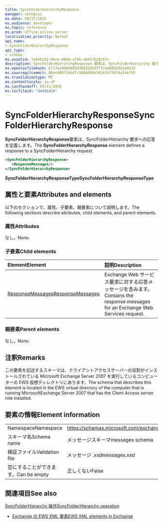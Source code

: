 ```yaml
---
title: SyncFolderHierarchyResponse
manager: sethgros
ms.date: 09/17/2015
ms.audience: Developer
ms.topic: reference
ms.prod: office-online-server
localization_priority: Normal
api_name:
- SyncFolderHierarchyResponse
api_type:
- schema
ms.assetid: 7e6061d2-bbce-4864-a7bb-a6457628cb7c
description: SyncFolderHierarchyResponse 要素は、SyncFolderHierarchy 要求への応答を定義します。
ms.openlocfilehash: bf17ee9080405d308328197f7cbeb92e9b1e02d3
ms.sourcegitcommit: 88ec988f2bb67c1866d06b361615f3674a24e795
ms.translationtype: MT
ms.contentlocale: ja-JP
ms.lasthandoff: 05/31/2020
ms.locfileid: "44456424"
---
```

# <a name="syncfolderhierarchyresponse"></a><span data-ttu-id="2042a-103">SyncFolderHierarchyResponse</span><span class="sxs-lookup"><span data-stu-id="2042a-103">SyncFolderHierarchyResponse</span></span>

<span data-ttu-id="2042a-104">**SyncFolderHierarchyResponse**要素は、SyncFolderHierarchy 要求への応答を定義します。</span><span class="sxs-lookup"><span data-stu-id="2042a-104">The **SyncFolderHierarchyResponse** element defines a response to a SyncFolderHierarchy request.</span></span> 
  
```xml
<SyncFolderHierarchyResponse>
   <ResponseMessages/>
</SyncFolderHierarchyResponse>
```

 <span data-ttu-id="2042a-105">**SyncFolderHierarchyResponseType**</span><span class="sxs-lookup"><span data-stu-id="2042a-105">**SyncFolderHierarchyResponseType**</span></span>
## <a name="attributes-and-elements"></a><span data-ttu-id="2042a-106">属性と要素</span><span class="sxs-lookup"><span data-stu-id="2042a-106">Attributes and elements</span></span>

<span data-ttu-id="2042a-107">以下のセクションで、属性、子要素、親要素について説明します。</span><span class="sxs-lookup"><span data-stu-id="2042a-107">The following sections describe attributes, child elements, and parent elements.</span></span>
  
### <a name="attributes"></a><span data-ttu-id="2042a-108">属性</span><span class="sxs-lookup"><span data-stu-id="2042a-108">Attributes</span></span>

<span data-ttu-id="2042a-109">なし。</span><span class="sxs-lookup"><span data-stu-id="2042a-109">None.</span></span>
  
### <a name="child-elements"></a><span data-ttu-id="2042a-110">子要素</span><span class="sxs-lookup"><span data-stu-id="2042a-110">Child elements</span></span>

|<span data-ttu-id="2042a-111">**Element**</span><span class="sxs-lookup"><span data-stu-id="2042a-111">**Element**</span></span>|<span data-ttu-id="2042a-112">**説明**</span><span class="sxs-lookup"><span data-stu-id="2042a-112">**Description**</span></span>|
|:-----|:-----|
|[<span data-ttu-id="2042a-113">ResponseMessages</span><span class="sxs-lookup"><span data-stu-id="2042a-113">ResponseMessages</span></span>](responsemessages.md) <br/> |<span data-ttu-id="2042a-114">Exchange Web サービス要求に対する応答メッセージを含みます。</span><span class="sxs-lookup"><span data-stu-id="2042a-114">Contains the response messages for an Exchange Web Services request.</span></span>  <br/> |
   
### <a name="parent-elements"></a><span data-ttu-id="2042a-115">親要素</span><span class="sxs-lookup"><span data-stu-id="2042a-115">Parent elements</span></span>

<span data-ttu-id="2042a-116">なし。</span><span class="sxs-lookup"><span data-stu-id="2042a-116">None.</span></span>
  
## <a name="remarks"></a><span data-ttu-id="2042a-117">注釈</span><span class="sxs-lookup"><span data-stu-id="2042a-117">Remarks</span></span>

<span data-ttu-id="2042a-118">この要素を記述するスキーマは、クライアントアクセスサーバーの役割がインストールされている Microsoft Exchange Server 2007 を実行しているコンピューターの EWS 仮想ディレクトリにあります。</span><span class="sxs-lookup"><span data-stu-id="2042a-118">The schema that describes this element is located in the EWS virtual directory of the computer that is running MicrosoftExchange Server 2007 that has the Client Access server role installed.</span></span>
  
## <a name="element-information"></a><span data-ttu-id="2042a-119">要素の情報</span><span class="sxs-lookup"><span data-stu-id="2042a-119">Element information</span></span>

|||
|:-----|:-----|
|<span data-ttu-id="2042a-120">Namespace</span><span class="sxs-lookup"><span data-stu-id="2042a-120">Namespace</span></span>  <br/> |https://schemas.microsoft.com/exchange/services/2006/messages  <br/> |
|<span data-ttu-id="2042a-121">スキーマ名</span><span class="sxs-lookup"><span data-stu-id="2042a-121">Schema name</span></span>  <br/> |<span data-ttu-id="2042a-122">メッセージスキーマ</span><span class="sxs-lookup"><span data-stu-id="2042a-122">messages schema</span></span>  <br/> |
|<span data-ttu-id="2042a-123">検証ファイル</span><span class="sxs-lookup"><span data-stu-id="2042a-123">Validation file</span></span>  <br/> |<span data-ttu-id="2042a-124">メッセージ .xsd</span><span class="sxs-lookup"><span data-stu-id="2042a-124">messages.xsd</span></span>  <br/> |
|<span data-ttu-id="2042a-125">空にすることができます。</span><span class="sxs-lookup"><span data-stu-id="2042a-125">Can be empty</span></span>  <br/> |<span data-ttu-id="2042a-126">正しくない</span><span class="sxs-lookup"><span data-stu-id="2042a-126">False</span></span>  <br/> |
   
## <a name="see-also"></a><span data-ttu-id="2042a-127">関連項目</span><span class="sxs-lookup"><span data-stu-id="2042a-127">See also</span></span>



[<span data-ttu-id="2042a-128">SyncFolderHierarchy 操作</span><span class="sxs-lookup"><span data-stu-id="2042a-128">SyncFolderHierarchy operation</span></span>](syncfolderhierarchy-operation.md)


- [<span data-ttu-id="2042a-129">Exchange の EWS XML 要素</span><span class="sxs-lookup"><span data-stu-id="2042a-129">EWS XML elements in Exchange</span></span>](ews-xml-elements-in-exchange.md)

